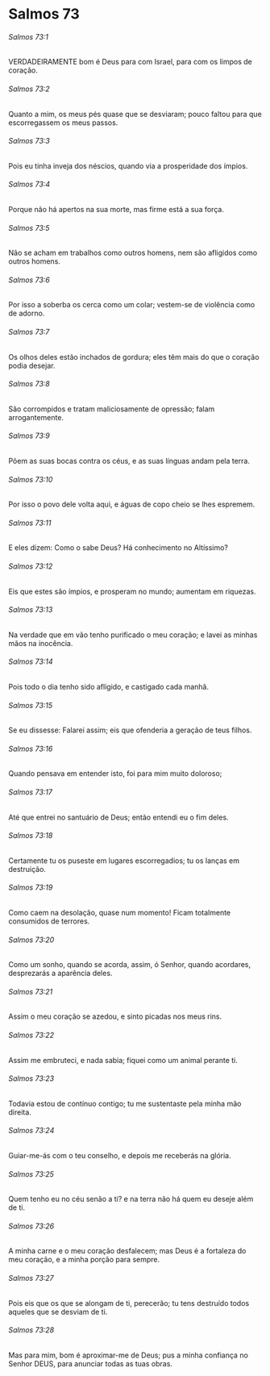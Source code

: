 # Salmos 73

###### Salmos 73:1

VERDADEIRAMENTE bom é Deus para com Israel, para com os limpos de coração.

###### Salmos 73:2

Quanto a mim, os meus pés quase que se desviaram; pouco faltou para que escorregassem os meus passos.

###### Salmos 73:3

Pois eu tinha inveja dos néscios, quando via a prosperidade dos ímpios.

###### Salmos 73:4

Porque não há apertos na sua morte, mas firme está a sua força.

###### Salmos 73:5

Não se acham em trabalhos como outros homens, nem são afligidos como outros homens.

###### Salmos 73:6

Por isso a soberba os cerca como um colar; vestem-se de violência como de adorno.

###### Salmos 73:7

Os olhos deles estão inchados de gordura; eles têm mais do que o coração podia desejar.

###### Salmos 73:8

São corrompidos e tratam maliciosamente de opressão; falam arrogantemente.

###### Salmos 73:9

Põem as suas bocas contra os céus, e as suas línguas andam pela terra.

###### Salmos 73:10

Por isso o povo dele volta aqui, e águas de copo cheio se lhes espremem.

###### Salmos 73:11

E eles dizem: Como o sabe Deus? Há conhecimento no Altíssimo?

###### Salmos 73:12

Eis que estes são ímpios, e prosperam no mundo; aumentam em riquezas.

###### Salmos 73:13

Na verdade que em vão tenho purificado o meu coração; e lavei as minhas mãos na inocência.

###### Salmos 73:14

Pois todo o dia tenho sido afligido, e castigado cada manhã.

###### Salmos 73:15

Se eu dissesse: Falarei assim; eis que ofenderia a geração de teus filhos.

###### Salmos 73:16

Quando pensava em entender isto, foi para mim muito doloroso;

###### Salmos 73:17

Até que entrei no santuário de Deus; então entendi eu o fim deles.

###### Salmos 73:18

Certamente tu os puseste em lugares escorregadios; tu os lanças em destruição.

###### Salmos 73:19

Como caem na desolação, quase num momento! Ficam totalmente consumidos de terrores.

###### Salmos 73:20

Como um sonho, quando se acorda, assim, ó Senhor, quando acordares, desprezarás a aparência deles.

###### Salmos 73:21

Assim o meu coração se azedou, e sinto picadas nos meus rins.

###### Salmos 73:22

Assim me embruteci, e nada sabia; fiquei como um animal perante ti.

###### Salmos 73:23

Todavia estou de contínuo contigo; tu me sustentaste pela minha mão direita.

###### Salmos 73:24

Guiar-me-ás com o teu conselho, e depois me receberás na glória.

###### Salmos 73:25

Quem tenho eu no céu senão a ti? e na terra não há quem eu deseje além de ti.

###### Salmos 73:26

A minha carne e o meu coração desfalecem; mas Deus é a fortaleza do meu coração, e a minha porção para sempre.

###### Salmos 73:27

Pois eis que os que se alongam de ti, perecerão; tu tens destruído todos aqueles que se desviam de ti.

###### Salmos 73:28

Mas para mim, bom é aproximar-me de Deus; pus a minha confiança no Senhor DEUS, para anunciar todas as tuas obras.

